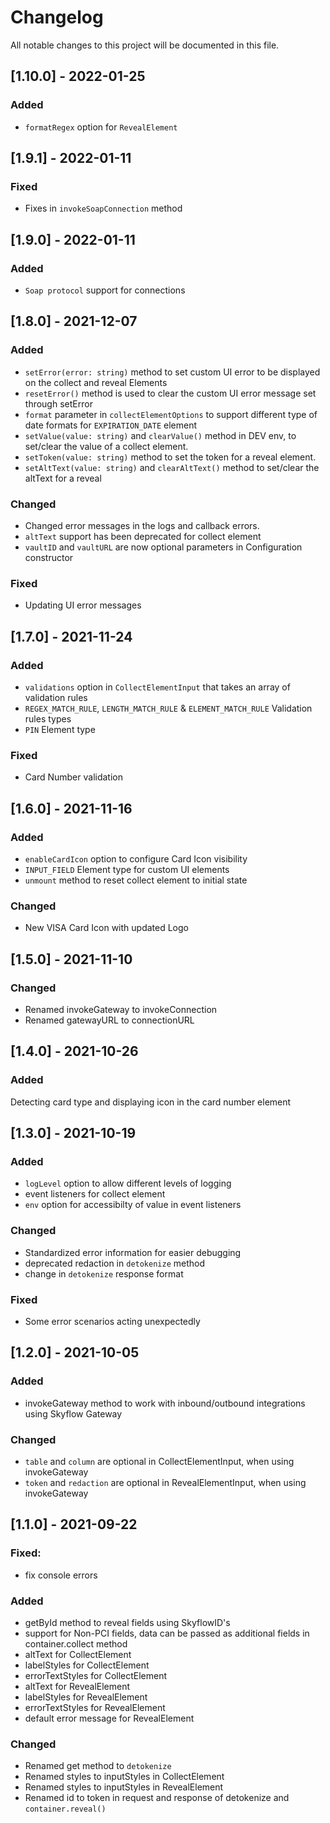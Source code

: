 # Changelog

All notable changes to this project will be documented in this file.


## [1.10.0] - 2022-01-25

### Added
- `formatRegex` option for `RevealElement`
## [1.9.1] - 2022-01-11

### Fixed
- Fixes in `invokeSoapConnection` method

## [1.9.0] - 2022-01-11

### Added
- `Soap protocol` support for connections

## [1.8.0] - 2021-12-07

### Added
- `setError(error: string)` method to set custom UI error to be displayed on the collect and reveal Elements
- `resetError()` method is used to clear the custom UI error message set through setError 
- `format` parameter in `collectElementOptions` to support different type of date formats for `EXPIRATION_DATE` element
- `setValue(value: string)` and `clearValue()` method in DEV env, to set/clear the value of a collect element.
- `setToken(value: string)` method to set the token for a reveal element.
- `setAltText(value: string)` and `clearAltText()` method to set/clear the altText for a reveal 
### Changed

- Changed error messages in the logs and callback errors.
- `altText` support has been deprecated for collect element
- `vaultID` and `vaultURL` are now optional parameters in Configuration constructor

### Fixed
- Updating UI error messages

## [1.7.0] - 2021-11-24
### Added
- `validations` option in `CollectElementInput` that takes an array of validation rules
- `REGEX_MATCH_RULE`, `LENGTH_MATCH_RULE` & `ELEMENT_MATCH_RULE` Validation rules types
- `PIN` Element type

### Fixed
- Card Number validation


## [1.6.0] - 2021-11-16

### Added
- `enableCardIcon` option to configure Card Icon visibility
- `INPUT_FIELD` Element type for custom UI elements
- `unmount` method to reset collect element to initial state

### Changed
- New VISA Card Icon with updated Logo

## [1.5.0] - 2021-11-10

### Changed
- Renamed invokeGateway to invokeConnection
- Renamed gatewayURL to connectionURL
## [1.4.0] - 2021-10-26

### Added

Detecting card type and displaying icon in the card number element

## [1.3.0] - 2021-10-19

### Added

- `logLevel` option to allow different levels of logging
- event listeners for collect element
- `env` option for accessibilty of value in event listeners

### Changed
- Standardized error information for easier debugging
- deprecated redaction in `detokenize` method
- change in `detokenize` response format

### Fixed
- Some error scenarios acting unexpectedly

## [1.2.0] - 2021-10-05

### Added

- invokeGateway method to work with inbound/outbound integrations using Skyflow Gateway

### Changed
- `table` and `column` are optional in CollectElementInput, when using invokeGateway
- `token` and `redaction` are optional in RevealElementInput, when using invokeGateway


## [1.1.0] - 2021-09-22

### Fixed:

- fix console errors

### Added

- getById method to reveal fields using SkyflowID's
- support for Non-PCI fields, data can be passed as additional fields in container.collect method
- altText for CollectElement 
- labelStyles for CollectElement
- errorTextStyles for CollectElement
- altText for RevealElement 
- labelStyles for RevealElement
- errorTextStyles for RevealElement
- default error message for RevealElement

### Changed

- Renamed get method to `detokenize`
- Renamed styles to inputStyles in CollectElement
- Renamed styles to inputStyles in RevealElement
- Renamed id to token in request and response of detokenize and `container.reveal()`
